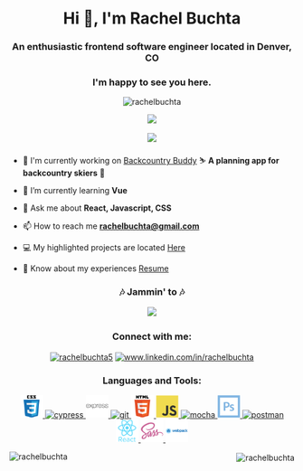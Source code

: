 <h1 align="center">Hi 👋, I'm Rachel Buchta</h1>
<h3 align="center">An enthusiastic frontend software engineer located in Denver, CO</h3>

<h3 align="center">I'm happy to see you here.</h3> <p align="center"><img src="https://komarev.com/ghpvc/?username=rachelbuchta&label=Profile%20views&color=0e75b6&style=dracula" alt="rachelbuchta" /></p>
<p align="center"><img src="https://profile-counter.glitch.me/rachelbuchta/count.svg" /></p>

<p align="center"><img src="https://github-profile-trophy.vercel.app/?username=rachelbuchta&theme=dracula&row=1" /></p>

- 🔭 I'm currently working on [Backcountry Buddy](https://github.com/Back-Country-Buddy/backcountry-buddy-UI) ⛷ **A planning app for backcountry skiers** 🎿

- 🌱 I’m currently learning **Vue**

- 💬 Ask me about **React, Javascript, CSS**

- 📫 How to reach me **rachelbuchta@gmail.com**

- 💻 My highlighted projects are located [Here](https://terminal.turing.edu/alumni/752-rachel-buchta)

- 📄 Know about my experiences [Resume](https://www.icloud.com/iclouddrive/0qKDyqlrMg-vTzwVqxn4q94JQ#Rachel-Buchta)	

<h3 align="center">🎶 Jammin' to 🎶</h3>
<p align="center"> <img src="https://spotify-github-profile.vercel.app/api/view?uid=1230426726&cover_image=true&theme=novatorem"/></p>

<h3 align="center">Connect with me:</h3>
<p align="center">
<a href="https://twitter.com/rachelbuchta5" target="blank"><img align="center" src="https://cdn.jsdelivr.net/npm/simple-icons@3.0.1/icons/twitter.svg" alt="rachelbuchta5" height="30" width="40" /></a>
<a href="https://www.linkedin.com/in/rachelbuchta/" target="blank"><img align="center" src="https://cdn.jsdelivr.net/npm/simple-icons@3.0.1/icons/linkedin.svg" alt="www.linkedin.com/in/rachelbuchta" height="30" width="40" /></a>
</p>


<h3 align="center">Languages and Tools:</h3>
<p align="center"> <a href="https://www.w3schools.com/css/" target="_blank"> <img src="https://raw.githubusercontent.com/devicons/devicon/master/icons/css3/css3-original-wordmark.svg" alt="css3" width="40" height="40"/> </a> <a href="https://www.cypress.io" target="_blank"> <img src="https://raw.githubusercontent.com/simple-icons/simple-icons/6e46ec1fc23b60c8fd0d2f2ff46db82e16dbd75f/icons/cypress.svg" alt="cypress" width="40" height="40"/> </a> <a href="https://expressjs.com" target="_blank"> <img src="https://raw.githubusercontent.com/devicons/devicon/master/icons/express/express-original-wordmark.svg" alt="express" width="40" height="40"/> </a> <a href="https://git-scm.com/" target="_blank"> <img src="https://www.vectorlogo.zone/logos/git-scm/git-scm-icon.svg" alt="git" width="40" height="40"/> </a> <a href="https://www.w3.org/html/" target="_blank"> <img src="https://raw.githubusercontent.com/devicons/devicon/master/icons/html5/html5-original-wordmark.svg" alt="html5" width="40" height="40"/> </a> <a href="https://developer.mozilla.org/en-US/docs/Web/JavaScript" target="_blank"> <img src="https://raw.githubusercontent.com/devicons/devicon/master/icons/javascript/javascript-original.svg" alt="javascript" width="40" height="40"/> </a> <a href="https://mochajs.org" target="_blank"> <img src="https://www.vectorlogo.zone/logos/mochajs/mochajs-icon.svg" alt="mocha" width="40" height="40"/> </a> <a href="https://www.photoshop.com/en" target="_blank"> <img src="https://raw.githubusercontent.com/devicons/devicon/master/icons/photoshop/photoshop-line.svg" alt="photoshop" width="40" height="40"/> </a> <a href="https://postman.com" target="_blank"> <img src="https://www.vectorlogo.zone/logos/getpostman/getpostman-icon.svg" alt="postman" width="40" height="40"/> </a> <a href="https://reactjs.org/" target="_blank"> <img src="https://raw.githubusercontent.com/devicons/devicon/master/icons/react/react-original-wordmark.svg" alt="react" width="40" height="40"/> </a> <a href="https://sass-lang.com" target="_blank"> <img src="https://raw.githubusercontent.com/devicons/devicon/master/icons/sass/sass-original.svg" alt="sass" width="40" height="40"/> </a> <a href="https://webpack.js.org" target="_blank"> <img src="https://raw.githubusercontent.com/devicons/devicon/d00d0969292a6569d45b06d3f350f463a0107b0d/icons/webpack/webpack-original-wordmark.svg" alt="webpack" width="40" height="40"/> </a> </p>

<p align="left"><img align="left" src="https://github-readme-stats.vercel.app/api/top-langs?username=rachelbuchta&show_icons=true&locale=en&theme=synthwave&layout=compact" alt="rachelbuchta" /></p>
<p align="right">&nbsp;<img align="center" src="https://github-readme-stats.vercel.app/api?username=rachelbuchta&show_icons=true&locale=en&theme=synthwave&layout=compact" alt="rachelbuchta" /></p>



